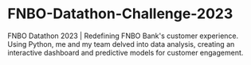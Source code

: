 # FNBO-Datathon-Challenge-2023
FNBO Datathon 2023 | Redefining FNBO Bank's customer experience. Using Python, me and my team delved into data analysis, creating an interactive dashboard and predictive models for customer engagement.

